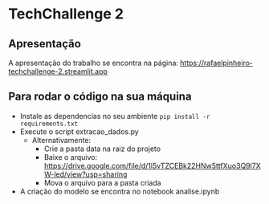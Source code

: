 # TechChallenge 2

## Apresentação
A apresentação do trabalho se encontra na página: https://rafaelpinheiro-techchallenge-2.streamlit.app

## Para rodar o código na sua máquina

- Instale as dependencias no seu ambiente
```pip install -r requirements.txt```
- Execute o script extracao_dados.py
  - Alternativamente:
    - Crie a pasta data na raiz do projeto
    - Baixe o arquivo: https://drive.google.com/file/d/1l5vTZCEBk22HNw5ttfXuo3Q9l7XW-led/view?usp=sharing
    - Mova o arquivo para a pasta criada
- A criação do modelo se encontra no notebook analise.ipynb

